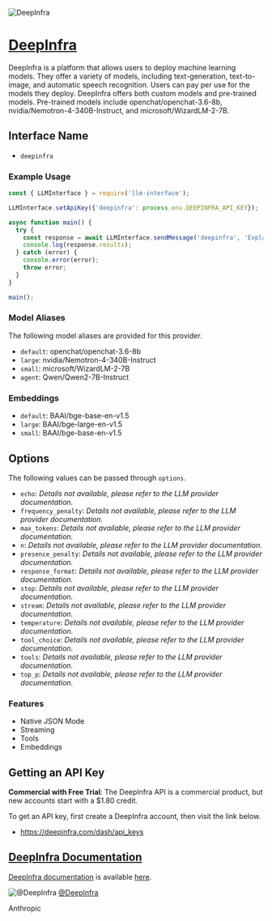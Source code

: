 ![DeepInfra](https://deepinfra.com/deepinfra-logo-512.webp)

# [DeepInfra](https://www.deepinfra.com)

DeepInfra is a platform that allows users to deploy machine learning models. They offer a variety of models, including text-generation, text-to-image, and automatic speech recognition. Users can pay per use for the models they deploy. DeepInfra offers both custom models and pre-trained models. Pre-trained models include openchat/openchat-3.6-8b, nvidia/Nemotron-4-340B-Instruct, and microsoft/WizardLM-2-7B.

## Interface Name

- `deepinfra`

### Example Usage

```javascript
const { LLMInterface } = require('llm-interface');

LLMInterface.setApiKey({'deepinfra': process.env.DEEPINFRA_API_KEY});

async function main() {
  try {
    const response = await LLMInterface.sendMessage('deepinfra', 'Explain the importance of low latency LLMs.');
    console.log(response.results);
  } catch (error) {
    console.error(error);
    throw error;
  }
}

main();
```

### Model Aliases

The following model aliases are provided for this provider. 

- `default`: openchat/openchat-3.6-8b
- `large`: nvidia/Nemotron-4-340B-Instruct
- `small`: microsoft/WizardLM-2-7B
- `agent`: Qwen/Qwen2-7B-Instruct

### Embeddings

- `default`: BAAI/bge-base-en-v1.5
- `large`: BAAI/bge-large-en-v1.5
- `small`: BAAI/bge-base-en-v1.5


## Options

The following values can be passed through `options`.

- `echo`: _Details not available, please refer to the LLM provider documentation._
- `frequency_penalty`: _Details not available, please refer to the LLM provider documentation._
- `max_tokens`: _Details not available, please refer to the LLM provider documentation._
- `n`: _Details not available, please refer to the LLM provider documentation._
- `presence_penalty`: _Details not available, please refer to the LLM provider documentation._
- `response_format`: _Details not available, please refer to the LLM provider documentation._
- `stop`: _Details not available, please refer to the LLM provider documentation._
- `stream`: _Details not available, please refer to the LLM provider documentation._
- `temperature`: _Details not available, please refer to the LLM provider documentation._
- `tool_choice`: _Details not available, please refer to the LLM provider documentation._
- `tools`: _Details not available, please refer to the LLM provider documentation._
- `top_p`: _Details not available, please refer to the LLM provider documentation._


### Features

- Native JSON Mode
- Streaming
- Tools
- Embeddings


## Getting an API Key

**Commercial with Free Trial**: The DeepInfra API is a commercial product, but new accounts start with a $1.80 credit.

To get an API key, first create a DeepInfra account, then visit the link below.

- https://deepinfra.com/dash/api_keys


## [DeepInfra Documentation](https://deepinfra.com/docs/)

[DeepInfra documentation](https://deepinfra.com/docs/) is available [here](https://deepinfra.com/docs/).


![@DeepInfra](https://pbs.twimg.com/profile_images/1798110641414443008/XP8gyBaY_normal.jpg)
[@DeepInfra](https://www.x.com/DeepInfra)

Anthropic
